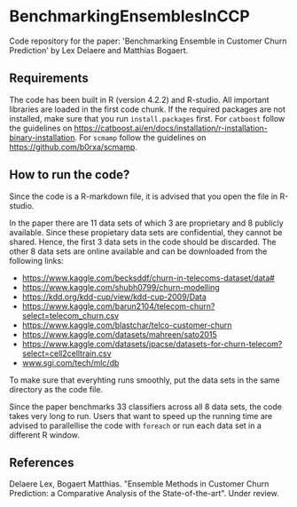 # BenchmarkingEnsemblesInCCP

Code repository for the paper: 'Benchmarking Ensemble in Customer Churn Prediction' by Lex Delaere and Matthias Bogaert. 

## Requirements

The code has been built in R (version 4.2.2) and R-studio. All important libraries are loaded in the first code chunk. If the required packages are not installed, make sure that you run `install.packages` first. For `catboost` follow  the guidelines on https://catboost.ai/en/docs/installation/r-installation-binary-installation. For `scmamp` follow the guidelines on https://github.com/b0rxa/scmamp. 

## How to run the code? 

Since the code is a R-markdown file, it is advised that you open the file in R-studio. 

In the paper there are 11 data sets of which 3 are proprietary and 8 publicly available. Since these propietary data sets are confidential, they cannot be shared. Hence, the first 3 data sets in the code should be discarded. The other 8 data sets are online available and can be downloaded from the following links: 
* https://www.kaggle.com/becksddf/churn-in-telecoms-dataset/data# 
* https://www.kaggle.com/shubh0799/churn-modelling 
* https://kdd.org/kdd-cup/view/kdd-cup-2009/Data
* https://www.kaggle.com/barun2104/telecom-churn?select=telecom_churn.csv 
* https://www.kaggle.com/blastchar/telco-customer-churn 
* https://www.kaggle.com/datasets/mahreen/sato2015 
* https://www.kaggle.com/datasets/jpacse/datasets-for-churn-telecom?select=cell2celltrain.csv
* www.sgi.com/tech/mlc/db

To make sure that everyhting runs smoothly, put the data sets in the same directory as the code file. 

Since the paper benchmarks 33 classifiers across all 8 data sets, the code takes very long to run. Users that want to speed up the running time are advised to parallellise the code with `foreach` or run each data set in a different R window. 

## References

Delaere Lex, Bogaert Matthias. "Ensemble Methods in Customer Churn Prediction: a Comparative Analysis of the State-of-the-art". Under review. 


